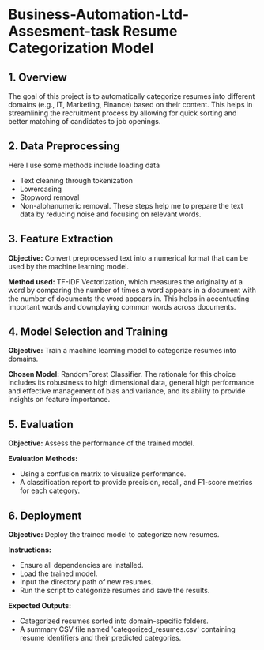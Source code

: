 # Business-Automation-Ltd-Assesment-task Resume Categorization Model

## 1. Overview
The goal of this project is to automatically categorize resumes into different domains (e.g., IT, Marketing, Finance) based on their content. This helps in streamlining the recruitment process by allowing for quick sorting and better matching of candidates to job openings.

## 2. Data Preprocessing
Here I use some methods include loading data
- Text cleaning through tokenization
-	Lowercasing
-	Stopword removal
-	Non-alphanumeric removal. 
These steps help me to prepare the text data by reducing noise and focusing on relevant words.



## 3. Feature Extraction
**Objective:** Convert preprocessed text into a numerical format that can be used by the machine learning model.

**Method used:** TF-IDF Vectorization, which measures the originality of a word by comparing the number of times a word appears in a document with the number of documents the word appears in. This helps in accentuating important words and downplaying common words across documents.

## 4. Model Selection and Training
**Objective:** Train a machine learning model to categorize resumes into domains.

**Chosen Model:** RandomForest Classifier. The rationale for this choice includes its robustness to high dimensional data, general high performance and effective management of bias and variance, and its ability to provide insights on feature importance.

## 5. Evaluation
**Objective:** Assess the performance of the trained model.

**Evaluation Methods:**
- Using a confusion matrix to visualize performance.
- A classification report to provide precision, recall, and F1-score metrics for each category.

## 6. Deployment
**Objective:** Deploy the trained model to categorize new resumes.

**Instructions:**
- Ensure all dependencies are installed.
- Load the trained model.
- Input the directory path of new resumes.
- Run the script to categorize resumes and save the results.

**Expected Outputs:**
- Categorized resumes sorted into domain-specific folders.
- A summary CSV file named 'categorized_resumes.csv' containing resume identifiers and their predicted categories.
